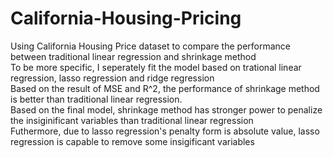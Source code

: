 # California-Housing-Pricing
Using California Housing Price dataset to compare the performance between traditional linear regression and shrinkage method <br/>
To be more specific, I seperately fit the model based on trational linear regression, lasso regression and ridge regression <br/>
Based on the result of MSE and R^2, the performance of shrinkage method is better than traditional linear regression. <br/>
Based on the final model, shrinkage method has stronger power to penalize the insiginificant variables than traditional linear regression <br/>
Futhermore, due to lasso regression's penalty form is absolute value, lasso regression is capable to remove some insigificant variables
